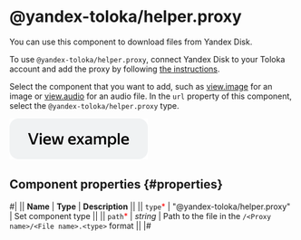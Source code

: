 # @yandex-toloka/helper.proxy

You can use this component to download files from Yandex Disk.

To use `@yandex-toloka/helper.proxy`, connect Yandex Disk to your Toloka account and add the proxy by following [the instructions](https://toloka.ai/docs/guide/concepts/prepare-data.html).

Select the component that you want to add, such as [view.image](view.image.md) for an image or [view.audio](view.audio.md) for an audio file. In the `url` property of this component, select the `@yandex-toloka/helper.proxy` type.

[![image](../_images/buttons/view-example.svg)](https://clck.ru/SVRpe)

## Component properties {#properties}

#|
|| **Name** | **Type** | **Description** ||
|| `type`<span style="color: red">\*</span> | "@yandex-toloka/helper.proxy" | Set component type ||
|| `path`<span style="color: red">\*</span> | _string_ | Path to the file in the `/<Proxy name>/<File name>.<type>` format ||
|#
